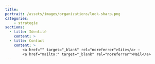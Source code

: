 ```yaml
---
title:
portrait: /assets/images/organizations/look-sharp.png
categories:
    - strategie
sections:
  - title: Identité
    content: >
  - title: Contact
    content: >
        <a href="" target="_blank" rel="noreferrer">Site</a> –
        <a href="mailto:" target="_blank" rel="noreferrer">Mail</a>
---
```

